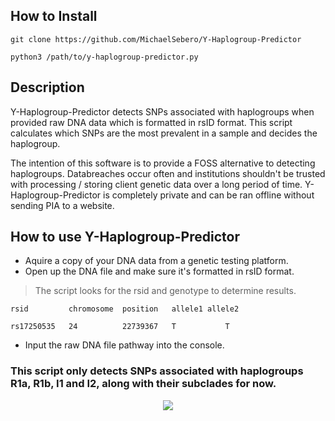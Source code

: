 ## How to Install

```
git clone https://github.com/MichaelSebero/Y-Haplogroup-Predictor

python3 /path/to/y-haplogroup-predictor.py
```
## Description

Y-Haplogroup-Predictor detects SNPs associated with haplogroups when provided raw DNA data which is formatted in rsID format. This script calculates which SNPs are the most prevalent in a sample and decides the haplogroup.

The intention of this software is to provide a FOSS alternative to detecting haplogroups. Databreaches occur often and institutions shouldn't be trusted with processing / storing client genetic data over a long period of time. Y-Haplogroup-Predictor is completely private and can be ran offline without sending PIA to a website.

## How to use Y-Haplogroup-Predictor

- Aquire a copy of your DNA data from a genetic testing platform.
- Open up the DNA file and make sure it's formatted in rsID format.

> The script looks for the rsid and genotype to determine results.

    rsid         chromosome  position   allele1	allele2

    rs17250535   24          22739367   T           T

- Input the raw DNA file pathway into the console.

### This script only detects SNPs associated with haplogroups R1a, R1b, I1 and I2, along with their subclades for now.

<p align="center">
  <img src="https://i.postimg.cc/yd0jYTVL/Europe.png"/>
</p>

